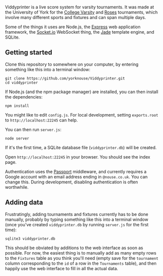 Viddyprinter is a live score system for varsity tournaments. It was made at the University of York for the [College Varsity](http://www.nouse.co.uk/2014/03/02/college-varsity-live/) and [Roses](http://www.nouse.co.uk/sport/roses/) tournaments, which involve many different sports and fixtures and can span multiple days.

Some of the things it uses are Node.js, the [Express](http://expressjs.com/3x/api.html) web application framework, the [Socket.io](http://socket.io/) WebSocket thing, the [Jade](http://jade-lang.com/) template engine, and SQLite.

## Getting started

Clone this repository to somewhere on your computer, by entering something like this into a terminal window:

    git clone https://github.com/yorknouse/Viddyprinter.git
    cd viddyprinter

If Node.js (and the npm package manager) are installed, you can then install the dependencies:

    npm install

You might like to edit `config.js`. For local development, setting `exports.root` to `http://localhost:22245` can help.

You can then run `server.js`:

    node server

If it's the first time, a SQLite database file (`viddyprinter.db`) will be created.

Open `http://localhost:22245` in your browser. You should see the index page.

Authentication uses the [Passport](http://passportjs.org/) middleware, and currently requires a Google account with an email address ending in `@nouse.co.uk`. You can change this. During development, disabling authentication is often worthwhile.

## Adding data

Frustratingly, adding tournaments and fixtures currently has to be done manually, probably by typing something like this into a terminal window (once you've created `viddyprinter.db` by running `server.js` for the first time):

    sqlite3 viddyprinter.db

This should be obviated by additions to the web interface as soon as possible. For now, the easiest thing is to manually add as many empty rows to the `Fixtures` table as you think you'll need (empty save for the `tournament` column corresponding to the `id` of a row in the `Tournaments` table), and then happily use the web interface to fill in all the actual data.
